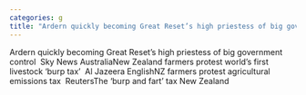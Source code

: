 ```yaml
---
categories: g
title: "Ardern quickly becoming Great Reset’s high priestess of big government control  Sky News Australia"
---
```

Ardern quickly becoming Great Reset’s high priestess of big government control&nbsp;&nbsp;Sky News AustraliaNew Zealand farmers protest world’s first livestock ‘burp tax’&nbsp;&nbsp;Al Jazeera EnglishNZ farmers protest agricultural emissions tax&nbsp;&nbsp;ReutersThe ‘burp and fart’ tax New Zealand 